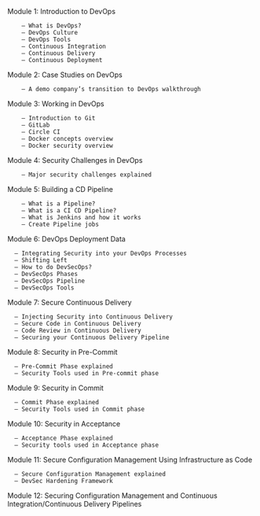 Module 1: Introduction to DevOps

        – What is DevOps?
        – DevOps Culture
        – DevOps Tools
        – Continuous Integration
        – Continuous Delivery
        – Continuous Deployment

Module 2: Case Studies on DevOps

        – A demo company’s transition to DevOps walkthrough

Module 3: Working in DevOps

        – Introduction to Git
        – GitLab
        – Circle CI
        – Docker concepts overview
        – Docker security overview

Module 4: Security Challenges in DevOps

        – Major security challenges explained

Module 5: Building a CD Pipeline

        – What is a Pipeline?
        – What is a CI CD Pipeline?
        – What is Jenkins and how it works
        – Create Pipeline jobs

Module 6: DevOps Deployment Data

      – Integrating Security into your DevOps Processes
      – Shifting Left
      – How to do DevSecOps?
      – DevSecOps Phases
      – DevSecOps Pipeline
      – DevSecOps Tools

Module 7: Secure Continuous Delivery

      – Injecting Security into Continuous Delivery
      – Secure Code in Continuous Delivery
      – Code Review in Continuous Delivery
      – Securing your Continuous Delivery Pipeline

Module 8: Security in Pre-Commit

      – Pre-Commit Phase explained
      – Security Tools used in Pre-commit phase

Module 9: Security in Commit

      – Commit Phase explained
      – Security Tools used in Commit phase

Module 10: Security in Acceptance

      – Acceptance Phase explained
      – Security tools used in Acceptance phase

Module 11: Secure Configuration Management Using Infrastructure as Code

      – Secure Configuration Management explained
      – DevSec Hardening Framework

Module 12: Securing Configuration Management and Continuous Integration/Continuous Delivery Pipelines
